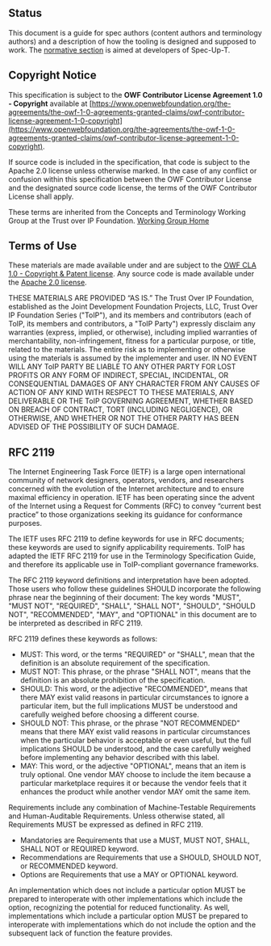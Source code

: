 ## Status

This document is a guide for spec authors (content authors and terminology authors) and a description of how the tooling is designed and supposed to work. The [normative section](#spec-up-improvements) is aimed at developers of Spec-Up-T.

## Copyright Notice

This specification is subject to the **OWF Contributor License Agreement 1.0 - Copyright** available at [https://www.openwebfoundation.org/the-agreements/the-owf-1-0-agreements-granted-claims/owf-contributor-license-agreement-1-0-copyright](https://www.openwebfoundation.org/the-agreements/the-owf-1-0-agreements-granted-claims/owf-contributor-license-agreement-1-0-copyright).

If source code is included in the specification, that code is subject to the
Apache 2.0 license unless otherwise marked. In the case of any conflict or
confusion within this specification between the OWF Contributor License 
and the designated source code license, the terms of the OWF Contributor License shall apply.

These terms are inherited from the Concepts and Terminology Working Group at the Trust over IP Foundation. [Working Group Home](https://lf-toip.atlassian.net/wiki/spaces/HOME/pages/22978063/Concepts+Terminology+Working+Group)

## Terms of Use

These materials are made available under and are subject to the [OWF CLA 1.0 - Copyright & Patent license](https://www.openwebfoundation.org/the-agreements/the-owf-1-0-agreements-granted-claims/owf-contributor-license-agreement-1-0-copyright-and-patent). Any source code is made available under the [Apache 2.0 license](https://www.apache.org/licenses/LICENSE-2.0.txt).

THESE MATERIALS ARE PROVIDED “AS IS.” The Trust Over IP Foundation, established as the Joint Development Foundation Projects, LLC, Trust Over IP Foundation Series ("ToIP"), and its members and contributors (each of ToIP, its members and contributors, a "ToIP Party") expressly disclaim any warranties (express, implied, or otherwise), including implied warranties of merchantability, non-infringement, fitness for a particular purpose, or title, related to the materials. The entire risk as to implementing or otherwise using the materials is assumed by the implementer and user. 
IN NO EVENT WILL ANY ToIP PARTY BE LIABLE TO ANY OTHER PARTY FOR LOST PROFITS OR ANY FORM OF INDIRECT, SPECIAL, INCIDENTAL, OR CONSEQUENTIAL DAMAGES OF ANY CHARACTER FROM ANY CAUSES OF ACTION OF ANY KIND WITH RESPECT TO THESE MATERIALS, ANY DELIVERABLE OR THE ToIP GOVERNING AGREEMENT, WHETHER BASED ON BREACH OF CONTRACT, TORT (INCLUDING NEGLIGENCE), OR OTHERWISE, AND WHETHER OR NOT THE OTHER PARTY HAS BEEN ADVISED OF THE POSSIBILITY OF SUCH DAMAGE.

## RFC 2119
The Internet Engineering Task Force (IETF) is a large open international community of network designers, operators, vendors, and researchers concerned with the evolution of the Internet architecture and to ensure maximal efficiency in operation. IETF has been operating since the advent of the Internet using a Request for Comments (RFC) to convey “current best practice” to those organizations seeking its guidance for conformance purposes.

The IETF uses RFC 2119 to define keywords for use in RFC documents; these keywords are used to signify applicability requirements.  ToIP has adapted the IETF RFC 2119 for use in the Terminology Specification Guide, and therefore its applicable use in ToIP-compliant governance frameworks.

The RFC 2119 keyword definitions and interpretation have been adopted. Those users who follow these guidelines SHOULD incorporate the following phrase near the beginning of their document:
        The key words "MUST", "MUST NOT", "REQUIRED", "SHALL", "SHALL NOT", "SHOULD", "SHOULD NOT", "RECOMMENDED", "MAY", and "OPTIONAL" in this document are to be interpreted as described in RFC 2119.

RFC 2119 defines these keywords as follows:

 * MUST: This word, or the terms "REQUIRED" or "SHALL", mean that the definition is an absolute requirement of the specification.
 * MUST NOT: This phrase, or the phrase "SHALL NOT", means that the definition is an absolute prohibition of the specification.
 * SHOULD: This word, or the adjective "RECOMMENDED", means that there MAY exist valid reasons in particular circumstances to ignore a particular item, but the full implications MUST be understood and carefully weighed before choosing a different course.
 * SHOULD NOT: This phrase, or the phrase "NOT RECOMMENDED" means that there MAY exist valid reasons in particular circumstances when the particular behavior is acceptable or even useful, but the full implications SHOULD be understood, and the case carefully weighed before implementing any behavior described with this label.
 * MAY: This word, or the adjective "OPTIONAL", means that an item is truly optional.  One vendor MAY choose to include the item because a particular marketplace requires it or because the vendor feels that it enhances the product while another vendor MAY omit the same item.

Requirements include any combination of Machine-Testable Requirements and Human-Auditable Requirements. Unless otherwise stated, all Requirements MUST be expressed as defined in RFC 2119.

 * Mandatories are Requirements that use a MUST, MUST NOT, SHALL, SHALL NOT or REQUIRED keyword.
 * Recommendations are Requirements that use a SHOULD, SHOULD NOT, or RECOMMENDED keyword.
 * Options are Requirements that use a MAY or OPTIONAL keyword.

An implementation which does not include a particular option MUST be prepared to interoperate with other implementations which include the option, recognizing the potential for reduced functionality. As well, implementations which include a particular option MUST be prepared to interoperate with implementations which do not include the option and the subsequent lack of function the feature provides.
